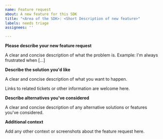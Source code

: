 ```yaml
---
name: Feature request
about: A new feature for this SDK
title: "<Area of the SDK>: <Short Description of new feature>"
labels: needs triage
assignees: ''

---
```


**Please describe your new feature request**

A clear and concise description of what the problem is. Example: I'm always frustrated when [...]

**Describe the solution you'd like**

A clear and concise description of what you want to happen.

Links to related tickets or other information are welcome here.

**Describe alternatives you've considered**

A clear and concise description of any alternative solutions or features you've considered.

**Additional context**

Add any other context or screenshots about the feature request here.
